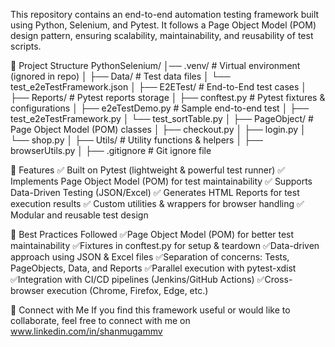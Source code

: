 This repository contains an end-to-end automation testing framework built using Python, Selenium, and Pytest.
It follows a Page Object Model (POM) design pattern, ensuring scalability, maintainability, and reusability of test scripts.

📂 Project Structure
PythonSelenium/
│── .venv/                  # Virtual environment (ignored in repo)
│
├── Data/                   # Test data files
│   └── test_e2eTestFramework.json
│
├── E2ETest/                # End-to-End test cases
│   ├── Reports/            # Pytest reports storage
│   ├── conftest.py         # Pytest fixtures & configurations
│   ├── e2eTestDemo.py      # Sample end-to-end test
│   ├── test_e2eTestFramework.py
│   └── test_sortTable.py
│
├── PageObject/             # Page Object Model (POM) classes
│   ├── checkout.py
│   ├── login.py
│   └── shop.py
│
├── Utils/                  # Utility functions & helpers
│   ├── browserUtils.py
│
├── .gitignore              # Git ignore file

🚀 Features
✅ Built on Pytest (lightweight & powerful test runner)
✅ Implements Page Object Model (POM) for test maintainability
✅ Supports Data-Driven Testing (JSON/Excel)
✅ Generates HTML Reports for test execution results
✅ Custom utilities & wrappers for browser handling
✅ Modular and reusable test design

📌 Best Practices Followed
✅Page Object Model (POM) for better test maintainability
✅Fixtures in conftest.py for setup & teardown
✅Data-driven approach using JSON & Excel files
✅Separation of concerns: Tests, PageObjects, Data, and Reports
✅Parallel execution with pytest-xdist
✅Integration with CI/CD pipelines (Jenkins/GitHub Actions)
✅Cross-browser execution (Chrome, Firefox, Edge, etc.)

🔗 Connect with Me
If you find this framework useful or would like to collaborate, feel free to connect with me on www.linkedin.com/in/shanmugammv
